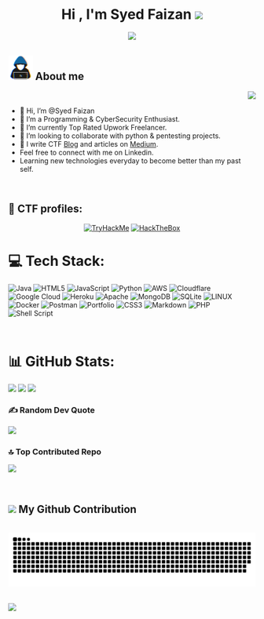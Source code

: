 <h1 align="center"><b>Hi , I'm Syed Faizan </b><img src="https://media.giphy.com/media/hvRJCLFzcasrR4ia7z/giphy.gif" width="35"></h1>

<p align="center">
  <a href="https://github.com/DenverCoder1/readme-typing-svg"><img src="https://readme-typing-svg.herokuapp.com?font=Time+New+Roman&color=cyan&size=35&center=true&vCenter=true&width=600&height=100&lines=Python+Programmer;Ethical+Hacker;Freelancer;Active+Learner/Researcher..<3"></a>
</p>



## <picture><img src = "https://github.com/MdAmiruddin/MdAmiruddin/blob/main/Assets/about_me.gif" width = 50px></picture> **About me**
<picture> <img align="right" src="https://media.giphy.com/media/HW3T1wWW3z2Ff2cpXO/giphy.gif"></picture>

<br>



- 👋 Hi, I’m @Syed Faizan
- 👀 I’m a Programming & CyberSecurity Enthusiast.
- 🌱 I’m currently Top Rated Upwork Freelancer.
- 💞️ I’m looking to collaborate with python & pentesting projects.
- 📝 I write CTF [Blog](https://smfai200.github.io) and articles on [Medium](https://medium.com/@smfai200).
- Feel free to connect with me on Linkedin.
- Learning new technologies everyday to become better than my past self.
 
 
<br>


## :triangular_flag_on_post: CTF profiles:

<div align="center">
 <a href="https://tryhackme.com/p/lordofficial"><img src="https://tryhackme-badges.s3.amazonaws.com/lordofficial.png" alt="TryHackMe"></a>
 <a href="https://app.hackthebox.com/profile/1188714"><img src="https://www.hackthebox.com/badge/image/1188714" alt="HackTheBox"></a>
</div>


# 💻 Tech Stack:
![Java](https://img.shields.io/badge/java-%23ED8B00.svg?style=plastic&logo=java&logoColor=white) ![HTML5](https://img.shields.io/badge/html5-%23E34F26.svg?style=plastic&logo=html5&logoColor=white) ![JavaScript](https://img.shields.io/badge/javascript-%23323330.svg?style=plastic&logo=javascript&logoColor=%23F7DF1E) ![Python](https://img.shields.io/badge/python-3670A0?style=plastic&logo=python&logoColor=ffdd54) ![AWS](https://img.shields.io/badge/AWS-%23FF9900.svg?style=plastic&logo=amazon-aws&logoColor=white) ![Cloudflare](https://img.shields.io/badge/Cloudflare-F38020?style=plastic&logo=Cloudflare&logoColor=white) ![Google Cloud](https://img.shields.io/badge/Google%20Cloud-%234285F4.svg?style=plastic&logo=google-cloud&logoColor=white) ![Heroku](https://img.shields.io/badge/heroku-%23430098.svg?style=plastic&logo=heroku&logoColor=white) ![Apache](https://img.shields.io/badge/apache-%23D42029.svg?style=plastic&logo=apache&logoColor=white) ![MongoDB](https://img.shields.io/badge/MongoDB-%234ea94b.svg?style=plastic&logo=mongodb&logoColor=white) ![SQLite](https://img.shields.io/badge/sqlite-%2307405e.svg?style=plastic&logo=sqlite&logoColor=white) ![LINUX](https://img.shields.io/badge/Linux-FCC624?style=plastic&logo=linux&logoColor=black) ![Docker](https://img.shields.io/badge/docker-%230db7ed.svg?style=plastic&logo=docker&logoColor=white) ![Postman](https://img.shields.io/badge/Postman-FF6C37?style=plastic&logo=postman&logoColor=white) ![Portfolio](https://img.shields.io/badge/Portfolio-%23000000.svg?style=plastic&logo=firefox&logoColor=#FF7139) ![CSS3](https://img.shields.io/badge/css3-%231572B6.svg?style=plastic&logo=css3&logoColor=white) ![Markdown](https://img.shields.io/badge/markdown-%23000000.svg?style=plastic&logo=markdown&logoColor=white) ![PHP](https://img.shields.io/badge/php-%23777BB4.svg?style=plastic&logo=php&logoColor=white) ![Shell Script](https://img.shields.io/badge/shell_script-%23121011.svg?style=plastic&logo=gnu-bash&logoColor=white)

<br>

# 📊 GitHub Stats:
![](https://github-readme-stats.vercel.app/api?username=smfai200&theme=tokyonight&hide_border=false&include_all_commits=true&count_private=true) 
![](https://github-readme-streak-stats.herokuapp.com/?user=smfai200&theme=tokyonight&hide_border=false)
![](https://github-readme-stats.vercel.app/api/top-langs/?username=smfai200&theme=tokyonight&hide_border=false&include_all_commits=true&count_private=true&layout=compact&card_width=1000&card_height=500)
<br>
### ✍️ Random Dev Quote
![](https://quotes-github-readme.vercel.app/api?type=horizontal&theme=tokyonight)
<br>

### 🔝 Top Contributed Repo
![](https://github-contributor-stats.vercel.app/api?username=smfai200&limit=5&theme=tokyonight&combine_all_yearly_contributions=true)

 
<br>

## <img src="https://media.giphy.com/media/iY8CRBdQXODJSCERIr/giphy.gif" width="35"><b> My Github Contribution </b>
<br>



<div align="center">
  <a href="https://github.com/smfai200/smfai200">
  <img  src="https://github.com/MdAmiruddin/MdAmiruddin/blob/main/Assets/gridsnake.svg"
       alt="snake" /></a>
</div>


</a>
</div>

<br>


![](https://visitcount.itsvg.in/api?id=smfai200&icon=2&color=1)

